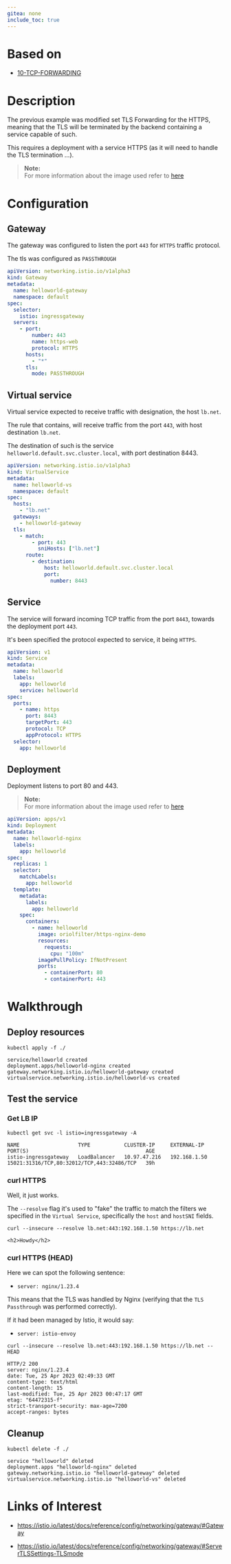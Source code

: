 ```yaml
---
gitea: none
include_toc: true
---
```


# Based on

- [10-TCP-FORWARDING](../10-TCP-FORWARDING)

# Description

The previous example was modified set TLS Forwarding for the HTTPS, meaning that the TLS will be terminated by the backend containing a service capable of such.

This requires a deployment with a service HTTPS (as it will need to handle the TLS termination ...). 

> **Note:**\
> For more information about the image used refer to [here](https://hub.docker.com/r/oriolfilter/https-nginx-demo)

# Configuration

## Gateway

The gateway was configured to listen the port `443` for `HTTPS` traffic protocol.

The tls was configured as `PASSTHROUGH`

```yaml
apiVersion: networking.istio.io/v1alpha3
kind: Gateway
metadata:
  name: helloworld-gateway
  namespace: default
spec:
  selector:
    istio: ingressgateway
  servers:
    - port:
        number: 443
        name: https-web
        protocol: HTTPS
      hosts:
        - "*"
      tls:
        mode: PASSTHROUGH
```

## Virtual service

Virtual service expected to receive traffic with designation, the host `lb.net`.

The rule that contains, will receive traffic from the port `443`, with host destination `lb.net`.

The destination of such is the service `helloworld.default.svc.cluster.local`, with port destination 8443.

```yaml
apiVersion: networking.istio.io/v1alpha3
kind: VirtualService
metadata:
  name: helloworld-vs
  namespace: default
spec:
  hosts:
    - "lb.net"
  gateways:
    - helloworld-gateway
  tls:
    - match:
        - port: 443
          sniHosts: ["lb.net"]
      route:
        - destination:
            host: helloworld.default.svc.cluster.local
            port:
              number: 8443
```

## Service

The service will forward incoming TCP traffic from the port `8443`, towards the deployment port `443`.

It's been specified the protocol expected to service, it being `HTTPS`.

```yaml
apiVersion: v1
kind: Service
metadata:
  name: helloworld
  labels:
    app: helloworld
    service: helloworld
spec:
  ports:
    - name: https
      port: 8443
      targetPort: 443
      protocol: TCP
      appProtocol: HTTPS
  selector:
    app: helloworld
```

## Deployment

Deployment listens to port 80 and 443.

> **Note:**\
> For more information about the image used refer to [here](https://hub.docker.com/r/oriolfilter/https-nginx-demo)

```yaml
apiVersion: apps/v1
kind: Deployment
metadata:
  name: helloworld-nginx
  labels:
    app: helloworld
spec:
  replicas: 1
  selector:
    matchLabels:
      app: helloworld
  template:
    metadata:
      labels:
        app: helloworld
    spec:
      containers:
        - name: helloworld
          image: oriolfilter/https-nginx-demo
          resources:
            requests:
              cpu: "100m"
          imagePullPolicy: IfNotPresent
          ports:
            - containerPort: 80
            - containerPort: 443
```

# Walkthrough

## Deploy resources

```shell
kubectl apply -f ./
```
```text
service/helloworld created
deployment.apps/helloworld-nginx created
gateway.networking.istio.io/helloworld-gateway created
virtualservice.networking.istio.io/helloworld-vs created
```

## Test the service

### Get LB IP

```shell
kubectl get svc -l istio=ingressgateway -A
```
```text
NAME                   TYPE           CLUSTER-IP     EXTERNAL-IP    PORT(S)                                      AGE
istio-ingressgateway   LoadBalancer   10.97.47.216   192.168.1.50   15021:31316/TCP,80:32012/TCP,443:32486/TCP   39h
```

### curl HTTPS

Well, it just works.

The `--resolve` flag it's used to "fake" the traffic to match the filters we specified in the `Virtual Service`, specifically the `host` and `hostSNI` fields.

```shell
curl --insecure --resolve lb.net:443:192.168.1.50 https://lb.net
```
```text
<h2>Howdy</h2>
```

### curl HTTPS (HEAD)

Here we can spot the following sentence:

- `server: nginx/1.23.4`

This means that the TLS was handled by Nginx (verifying that the `TLS Passthrough` was performed correctly).

If it had been managed by Istio, it would say:

- `server: istio-envoy`

```shell
curl --insecure --resolve lb.net:443:192.168.1.50 https://lb.net --HEAD
```
```text
HTTP/2 200 
server: nginx/1.23.4
date: Tue, 25 Apr 2023 02:49:33 GMT
content-type: text/html
content-length: 15
last-modified: Tue, 25 Apr 2023 00:47:17 GMT
etag: "64472315-f"
strict-transport-security: max-age=7200
accept-ranges: bytes
```

## Cleanup

```shell
kubectl delete -f ./
```

```text
service "helloworld" deleted
deployment.apps "helloworld-nginx" deleted
gateway.networking.istio.io "helloworld-gateway" deleted
virtualservice.networking.istio.io "helloworld-vs" deleted
```

# Links of Interest

- https://istio.io/latest/docs/reference/config/networking/gateway/#Gateway

- https://istio.io/latest/docs/reference/config/networking/gateway/#ServerTLSSettings-TLSmode